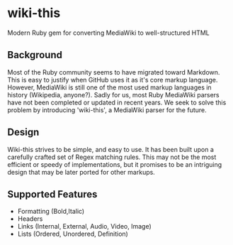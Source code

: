 # wiki-this
Modern Ruby gem for converting MediaWiki to well-structured HTML

## Background
Most of the Ruby community seems to have migrated toward Markdown. This is easy to justify when GitHub uses it as it's core markup language. However, MediaWiki is still one of the most used markup languages in history (Wikipedia, anyone?). Sadly for us, most Ruby MediaWiki parsers have not been completed or updated in recent years. We seek to solve this problem by introducing 'wiki-this', a MediaWiki parser for the future.

## Design
Wiki-this strives to be simple, and easy to use. It has been built upon a carefully crafted set of Regex matching rules. This may not be the most efficient or speedy of implementations, but it promises to be an intriguing design that may be later ported for other markups.

## Supported Features
* Formatting (Bold,Italic)
* Headers
* Links (Internal, External, Audio, Video, Image)
* Lists (Ordered, Unordered, Definition)